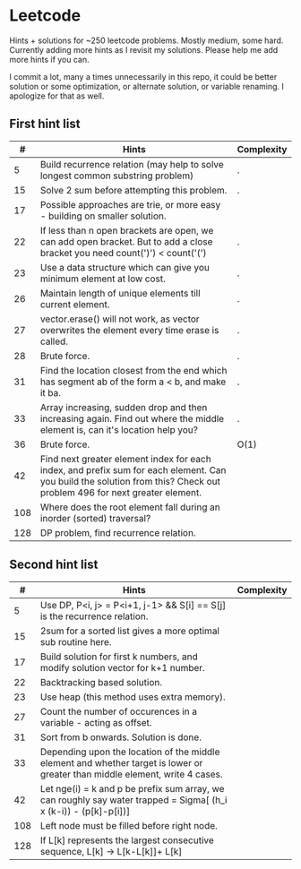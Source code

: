 # Leetcode

Hints + solutions for ~250 leetcode problems. Mostly medium, some hard. Currently adding more hints as I revisit my solutions. Please help me add more hints if you can.

I commit a lot, many a times unnecessarily in this repo, it could be better solution or some optimization, or alternate solution, or variable renaming. I apologize for that as well.

## First hint list


| # | Hints | Complexity |
|---| ----- | ---------- |
| 5 | Build recurrence relation (may help to solve longest common substring problem) |. |
| 15 | Solve 2 sum before attempting this problem. |. |
| 17 | Possible approaches are trie, or more easy - building on smaller solution. | |
| 22 | If less than n open brackets are open, we can add open bracket. But to add a close bracket you need count(')') < count('(') | .|
| 23 | Use a data structure which can give you minimum element at low cost.|. |
| 26 | Maintain length of unique elements till current element.|.|
| 27 | vector.erase() will not work, as vector overwrites the element every time erase is called.|. |
| 28 | Brute force. | .|
| 31 | Find the location closest from the end which has segment ab of the form a < b, and make it ba. | .|
| 33 | Array increasing, sudden drop and then increasing again. Find out where the middle element is, can it's location help you? | .|
| 36 | Brute force.| O(1)|
| 42 | Find next greater element index for each index, and prefix sum for each element. Can you build the solution from this? Check out problem 496 for next greater element. | |
| 108 | Where does the root element fall during an inorder (sorted) traversal? | |
| 128 | DP problem, find recurrence relation. | |

## Second hint list

| # | Hints | Complexity |
|---| ----- | ---------- |
| 5 | Use DP, P<i, j> = P<i+1, j-1> && S[i] == S[j] is the recurrence relation.| |
| 15 | 2sum for a sorted list gives a more optimal sub routine here. | |
| 17 | Build solution for first k numbers, and modify solution vector for k+1 number. | |
| 22 | Backtracking based solution. | |
| 23 | Use heap (this method uses extra memory). | |
| 27 | Count the number of occurences in a variable - acting as offset. | |
| 31 | Sort from b onwards. Solution is done. | |
| 33 | Depending upon the location of the middle element and whether target is lower or greater than middle element, write 4 cases. | |
| 42 | Let nge(i) = k and p be prefix sum array, we can roughly say water trapped = Sigma[ (h_i x (k-i)) - (p[k]-p[i])] | |
| 108 | Left node must be filled before right node.| |
| 128 | If L[k] represents the largest consecutive sequence, L[k] -> L[k-L[k]]+ L[k] | |
